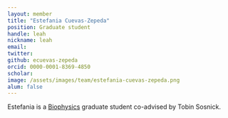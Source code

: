 ```yaml
---
layout: member
title: "Estefania Cuevas-Zepeda"
position: Graduate student
handle: leah
nickname: leah
email: 
twitter: 
github: ecuevas-zepeda
orcid: 0000-0001-8369-4850
scholar: 
image: /assets/images/team/estefania-cuevas-zepeda.png
alum: false
---
```


Estefania is a [Biophysics](http://biophysics.uchicago.edu) graduate student co-advised by Tobin Sosnick.


